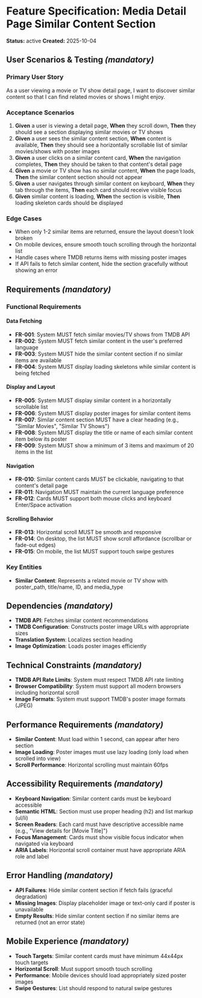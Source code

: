 # Feature Specification: Media Detail Page Similar Content Section

**Status:** active
**Created:** 2025-10-04

## User Scenarios & Testing _(mandatory)_

### Primary User Story

As a user viewing a movie or TV show detail page, I want to discover similar content so that I can find related movies or shows I might enjoy.

### Acceptance Scenarios

1. **Given** a user is viewing a detail page, **When** they scroll down, **Then** they should see a section displaying similar movies or TV shows
2. **Given** a user sees the similar content section, **When** content is available, **Then** they should see a horizontally scrollable list of similar movies/shows with poster images
3. **Given** a user clicks on a similar content card, **When** the navigation completes, **Then** they should be taken to that content's detail page
4. **Given** a movie or TV show has no similar content, **When** the page loads, **Then** the similar content section should not appear
5. **Given** a user navigates through similar content on keyboard, **When** they tab through the items, **Then** each card should receive visible focus
6. **Given** similar content is loading, **When** the section is visible, **Then** loading skeleton cards should be displayed

### Edge Cases

- When only 1-2 similar items are returned, ensure the layout doesn't look broken
- On mobile devices, ensure smooth touch scrolling through the horizontal list
- Handle cases where TMDB returns items with missing poster images
- If API fails to fetch similar content, hide the section gracefully without showing an error

## Requirements _(mandatory)_

### Functional Requirements

#### Data Fetching

- **FR-001**: System MUST fetch similar movies/TV shows from TMDB API
- **FR-002**: System MUST fetch similar content in the user's preferred language
- **FR-003**: System MUST hide the similar content section if no similar items are available
- **FR-004**: System MUST display loading skeletons while similar content is being fetched

#### Display and Layout

- **FR-005**: System MUST display similar content in a horizontally scrollable list
- **FR-006**: System MUST display poster images for similar content items
- **FR-007**: Similar content section MUST have a clear heading (e.g., "Similar Movies", "Similar TV Shows")
- **FR-008**: System MUST display the title or name of each similar content item below its poster
- **FR-009**: System MUST show a minimum of 3 items and maximum of 20 items in the list

#### Navigation

- **FR-010**: Similar content cards MUST be clickable, navigating to that content's detail page
- **FR-011**: Navigation MUST maintain the current language preference
- **FR-012**: Cards MUST support both mouse clicks and keyboard Enter/Space activation

#### Scrolling Behavior

- **FR-013**: Horizontal scroll MUST be smooth and responsive
- **FR-014**: On desktop, the list MUST show scroll affordance (scrollbar or fade-out edges)
- **FR-015**: On mobile, the list MUST support touch swipe gestures

### Key Entities

- **Similar Content**: Represents a related movie or TV show with poster_path, title/name, ID, and media_type

## Dependencies _(mandatory)_

- **TMDB API**: Fetches similar content recommendations
- **TMDB Configuration**: Constructs poster image URLs with appropriate sizes
- **Translation System**: Localizes section heading
- **Image Optimization**: Loads poster images efficiently

## Technical Constraints _(mandatory)_

- **TMDB API Rate Limits**: System must respect TMDB API rate limiting
- **Browser Compatibility**: System must support all modern browsers including horizontal scroll
- **Image Formats**: System must support TMDB's poster image formats (JPEG)

## Performance Requirements _(mandatory)_

- **Similar Content**: Must load within 1 second, can appear after hero section
- **Image Loading**: Poster images must use lazy loading (only load when scrolled into view)
- **Scroll Performance**: Horizontal scrolling must maintain 60fps

## Accessibility Requirements _(mandatory)_

- **Keyboard Navigation**: Similar content cards must be keyboard accessible
- **Semantic HTML**: Section must use proper heading (h2) and list markup (ul/li)
- **Screen Readers**: Each card must have descriptive accessible name (e.g., "View details for [Movie Title]")
- **Focus Management**: Cards must show visible focus indicator when navigated via keyboard
- **ARIA Labels**: Horizontal scroll container must have appropriate ARIA role and label

## Error Handling _(mandatory)_

- **API Failures**: Hide similar content section if fetch fails (graceful degradation)
- **Missing Images**: Display placeholder image or text-only card if poster is unavailable
- **Empty Results**: Hide similar content section if no similar items are returned (not an error state)

## Mobile Experience _(mandatory)_

- **Touch Targets**: Similar content cards must have minimum 44x44px touch targets
- **Horizontal Scroll**: Must support smooth touch scrolling
- **Performance**: Mobile devices should load appropriately sized poster images
- **Swipe Gestures**: List should respond to natural swipe gestures
